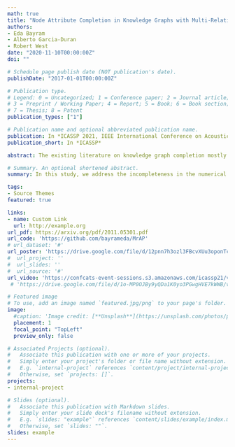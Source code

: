 ```yaml
---
math: true
title: "Node Attribute Completion in Knowledge Graphs with Multi-Relational Propagation"
authors:
- Eda Bayram
- Alberto Garcia-Duran
- Robert West
date: "2020-11-10T00:00:00Z"
doi: ""

# Schedule page publish date (NOT publication's date).
publishDate: "2017-01-01T00:00:00Z"

# Publication type.
# Legend: 0 = Uncategorized; 1 = Conference paper; 2 = Journal article;
# 3 = Preprint / Working Paper; 4 = Report; 5 = Book; 6 = Book section;
# 7 = Thesis; 8 = Patent
publication_types: ["1"]

# Publication name and optional abbreviated publication name.
publication: In *ICASSP 2021, IEEE International Conference on Acoustics, Speech and Signal Processing*
publication_short: In *ICASSP*

abstract: The existing literature on knowledge graph completion mostly focuses on the link prediction task. However, knowledge graphs have an additional incompleteness problem; their nodes possess numerical attributes, whose values are often missing. Our approach, denoted as MrAP, imputes the values of missing attributes by propagating information across the multi-relational structure of a knowledge graph. It employs regression functions for predicting one node attribute from another depending on the relationship between the nodes and the type of the attributes. The propagation mechanism operates iteratively in a message passing scheme that collects the predictions at every iteration and updates the value of the node attributes. Experiments over two benchmark datasets show the effectiveness of our approach.

# Summary. An optional shortened abstract.
summary: In this study, we address the incompleteness in the numerical node attributes of a knowledge graph. We propose the algorithm MrAP, Multi-Relational Attribute Propagation, which we formulate within a message passing scheme.

tags:
- Source Themes
featured: true

links:
- name: Custom Link
  url: http://example.org
url_pdf: https://arxiv.org/pdf/2011.05301.pdf
url_code: 'https://github.com/bayrameda/MrAP'
# url_dataset: '#'
url_poster: 'https://drive.google.com/file/d/12pnn7h3ozl3FBcvXUu3oponTcCWMu16Z/view?usp=sharing'
#  url_project: ''
#  url_slides: ''
#  url_source: '#'
url_video: 'https://confcats-event-sessions.s3.amazonaws.com/icassp21/videos/4911.mp4?cyrwu13SqZgFyTMo1jq7VTWx8JgF9Ubk='
 # 'https://drive.google.com/file/d/1o-MP0OJBy9yQDa1K0yo3PGwgHVE7kWWB/view?usp=sharing'

# Featured image
# To use, add an image named `featured.jpg/png` to your page's folder.
image:
  #caption: 'Image credit: [**Unsplash**](https://unsplash.com/photos/pLCdAaMFLTE)'
  placement: 1
  focal_point: "TopLeft"
  preview_only: false

# Associated Projects (optional).
#   Associate this publication with one or more of your projects.
#   Simply enter your project's folder or file name without extension.
#   E.g. `internal-project` references `content/project/internal-project/index.md`.
#   Otherwise, set `projects: []`.
projects:
- internal-project

# Slides (optional).
#   Associate this publication with Markdown slides.
#   Simply enter your slide deck's filename without extension.
#   E.g. `slides: "example"` references `content/slides/example/index.md`.
#   Otherwise, set `slides: ""`.
slides: example
---
```


